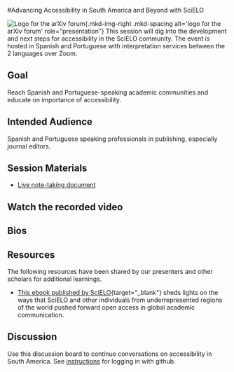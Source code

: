 #Advancing Accessibility in South America and Beyond with SciELO

![Logo for the arXiv forum](../../assets/arxiv-forum-logo-full-2024.svg){.mkd-img-right .mkd-spacing alt='logo for the arXiv forum' role="presentation"}
This session will dig into the development and next steps for accessibility in the SciELO community. The event is hosted in Spanish and Portuguese with interpretation services between the 2 languages over Zoom.


## Goal
Reach Spanish and Portuguese-speaking academic communities and educate on importance of accessibility.

## Intended Audience
Spanish and Portuguese speaking professionals in publishing, especially journal editors.

## Session Materials
- [Live note-taking document]()


## Watch the recorded video


## Bios


## Resources
The following resources have been shared by our presenters and other scholars for additional learnings.

- [This ebook published by SciELO](https://25.scielo.org/en/we-so-loved-open-access/){target="_blank"} sheds lights on the ways that SciELO and other individuals from underrepresented regions of the world pushed forward open access in global academic communication. 

## Discussion
Use this discussion board to continue conversations on accessibility in South America. See [instructions](discussion-board.md) for logging in with github.